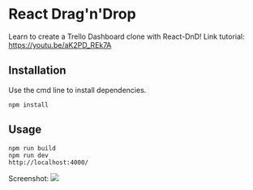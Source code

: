 # React Drag'n'Drop

Learn to create a Trello Dashboard clone with React-DnD!
Link tutorial: https://youtu.be/aK2PD_REk7A

## Installation

Use the cmd line to install dependencies.

```
npm install
```

## Usage

```
npm run build
npm run dev
http://localhost:4000/
```

Screenshot:
<img src="https://i.imgur.com/VUvsE22.png">
